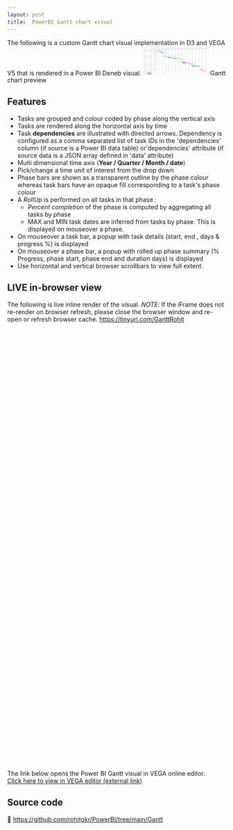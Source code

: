 ```yaml
---
layout: post
title:  PowerBI Gantt chart visual
---
```

<head>
  <style>
    .container {
      max-width: 100%
    } 
    .narrow_container {
      max-width: 30%
    } 
  </style>
</head>
The following is a custom Gantt chart visual implementation in D3 and VEGA V5 that is rendered in a Power BI Deneb visual.

<img src="/images/Gantt_vega.PNG" alt="Project Plan" style="max-width: 30%"> 
Gantt chart preview

## Features
- Tasks are grouped and colour coded by phase along the vertical axis 
- Tasks are rendered along the horizontal axis by time
- Task **dependencies** are illustrated with directed arrows. Dependency is configured as a comma separated list of task IDs in the 'dependencies' column (if source is a Power BI data table) or'dependencies' attribute (if source data is a JSON array defined in 'data' attribute)  
- Multi dimensional time axis (**Year / Quarter / Month / date**)
- Pick/change a time unit of interest from the drop down
- Phase bars are shown as a transparent outline by the phase colour whereas task bars have an opaque fill corresponding to a task's phase colour  
- A *RollUp* is performed on all tasks in that phase :
  - *Percent completion* of the phase is computed by aggregating all tasks by phase
  - MAX and MIN task dates are inferred from tasks by phase. This is displayed on mouseover a phase.
- On mouseover a task bar, a popup with task details (start, end , days & progress %) is displayed
- On mouseover a phase bar, a popup with rolled up phase summary (% Progress, phase start, phase end and duration days) is displayed
- Use horizontal and vertical browser scrollbars to view full extent.

## LIVE in-browser view 
The following is live inline render of the visual.
*NOTE*: If the iFrame does not re-render on browser refresh, please close the browser window and re-open or refresh browser cache. 
https://tinyurl.com/GanttRohit

<iframe id='vega_frm' width="2000" height="1000" seamless frameborder="0" src="" style="max-width:100%;overflow:scroll"></iframe>

<script>
  // Function to create a dropdown and add it to the iframe
  function createDropdown() {
    var iframe = document.getElementById('vega_frm');
    var iframeDoc = iframe.contentDocument || iframe.contentWindow.document;

    // Create the select element (dropdown)
    var select = iframeDoc.createElement("select");
    select.id = "timeUnit";
    select.innerHTML = `
      <option value="year,quarter">year,quarter</option>
      <option value="year,month">year,month</option>
      <option value="year,month,date" selected="true">year,month,date</option>
    `;

    // Append the dropdown to the iframe's body
    iframeDoc.body.appendChild(select);
  }

  // Call the function to create the dropdown when the iframe loads
  window.onload = function() {
    createDropdown();
  };
  </script>
  


The link below opens the Power BI Gantt visual in VEGA online editor.  
<a href="https://tinyurl.com/GanttRohit" target="_blank">Click here to view in VEGA editor (external link)</a>

## Source code
	https://github.com/rohitgkr/PowerBI/tree/main/Gantt 
